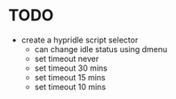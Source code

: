 # TODO
- create a hypridle script selector
    - can change idle status using dmenu
    - set timeout never
    - set timeout 30 mins
    - set timeout 15 mins
    - set timeout 10 mins
